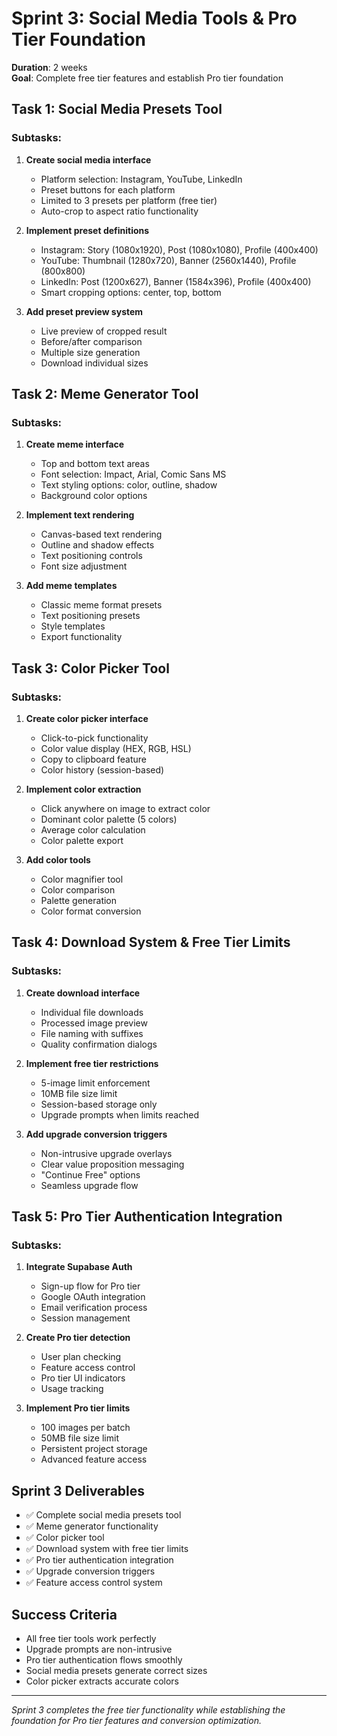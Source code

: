 # Sprint 3: Social Media Tools & Pro Tier Foundation
**Duration**: 2 weeks  
**Goal**: Complete free tier features and establish Pro tier foundation

## Task 1: Social Media Presets Tool
### Subtasks:
1. **Create social media interface**
   - Platform selection: Instagram, YouTube, LinkedIn
   - Preset buttons for each platform
   - Limited to 3 presets per platform (free tier)
   - Auto-crop to aspect ratio functionality

2. **Implement preset definitions**
   - Instagram: Story (1080x1920), Post (1080x1080), Profile (400x400)
   - YouTube: Thumbnail (1280x720), Banner (2560x1440), Profile (800x800)
   - LinkedIn: Post (1200x627), Banner (1584x396), Profile (400x400)
   - Smart cropping options: center, top, bottom

3. **Add preset preview system**
   - Live preview of cropped result
   - Before/after comparison
   - Multiple size generation
   - Download individual sizes

## Task 2: Meme Generator Tool
### Subtasks:
1. **Create meme interface**
   - Top and bottom text areas
   - Font selection: Impact, Arial, Comic Sans MS
   - Text styling options: color, outline, shadow
   - Background color options

2. **Implement text rendering**
   - Canvas-based text rendering
   - Outline and shadow effects
   - Text positioning controls
   - Font size adjustment

3. **Add meme templates**
   - Classic meme format presets
   - Text positioning presets
   - Style templates
   - Export functionality

## Task 3: Color Picker Tool
### Subtasks:
1. **Create color picker interface**
   - Click-to-pick functionality
   - Color value display (HEX, RGB, HSL)
   - Copy to clipboard feature
   - Color history (session-based)

2. **Implement color extraction**
   - Click anywhere on image to extract color
   - Dominant color palette (5 colors)
   - Average color calculation
   - Color palette export

3. **Add color tools**
   - Color magnifier tool
   - Color comparison
   - Palette generation
   - Color format conversion

## Task 4: Download System & Free Tier Limits
### Subtasks:
1. **Create download interface**
   - Individual file downloads
   - Processed image preview
   - File naming with suffixes
   - Quality confirmation dialogs

2. **Implement free tier restrictions**
   - 5-image limit enforcement
   - 10MB file size limit
   - Session-based storage only
   - Upgrade prompts when limits reached

3. **Add upgrade conversion triggers**
   - Non-intrusive upgrade overlays
   - Clear value proposition messaging
   - "Continue Free" options
   - Seamless upgrade flow

## Task 5: Pro Tier Authentication Integration
### Subtasks:
1. **Integrate Supabase Auth**
   - Sign-up flow for Pro tier
   - Google OAuth integration
   - Email verification process
   - Session management

2. **Create Pro tier detection**
   - User plan checking
   - Feature access control
   - Pro tier UI indicators
   - Usage tracking

3. **Implement Pro tier limits**
   - 100 images per batch
   - 50MB file size limit
   - Persistent project storage
   - Advanced feature access

## Sprint 3 Deliverables
- ✅ Complete social media presets tool
- ✅ Meme generator functionality
- ✅ Color picker tool
- ✅ Download system with free tier limits
- ✅ Pro tier authentication integration
- ✅ Upgrade conversion triggers
- ✅ Feature access control system

## Success Criteria
- All free tier tools work perfectly
- Upgrade prompts are non-intrusive
- Pro tier authentication flows smoothly
- Social media presets generate correct sizes
- Color picker extracts accurate colors

---

*Sprint 3 completes the free tier functionality while establishing the foundation for Pro tier features and conversion optimization.*
